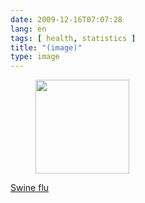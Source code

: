 ```yaml
---
date: 2009-12-16T07:07:28
lang: en
tags: [ health, statistics ]
title: "(image)"
type: image
---
```


<figure>
<a href="https://hugo.ferreira.cc/swine-flu/attachment/1183/"
rel="attachment"><img
src="/wp-content/uploads/2009/12/tumblr_kuq03tQYi21qz82meo1_1280-150x150.jpg"
width="150" height="150" /></a></figure>

[Swine flu](http://www.eatliver.com/i.php?n=4984)

